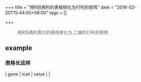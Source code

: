 +++
title = "用R将两列的表格转化为行列的矩阵"
date = "2016-02-20T15:44:00+08:00"
tags = []

+++


> 用R将两列索引的表格转化为,二维的行列的矩阵

## example
### 表格长这样
| gene    | trait     | value    |
|
